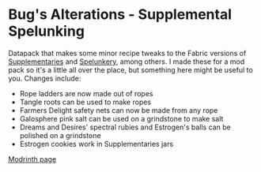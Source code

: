 # Bug's Alterations - Supplemental Spelunking
Datapack that makes some minor recipe tweaks to the Fabric versions of [Supplementaries](https://modrinth.com/mod/supplementaries) and [Spelunkery](https://modrinth.com/mod/spelunkery), among others. I made these for a mod pack so it's a little all over the place, but something here might be useful to you. Changes include:
 - Rope ladders are now made out of ropes
 - Tangle roots can be used to make ropes
 - Farmers Delight safety nets can now be made from any rope
 - Galosphere pink salt can be used on a grindstone to make salt
 - Dreams and Desires' spectral rubies and Estrogen's balls can be polished on a grindstone
 - Estrogen cookies work in Supplementaries jars

[Modrinth page](https://modrinth.com/datapack/ba-supplemental-spelunking)
